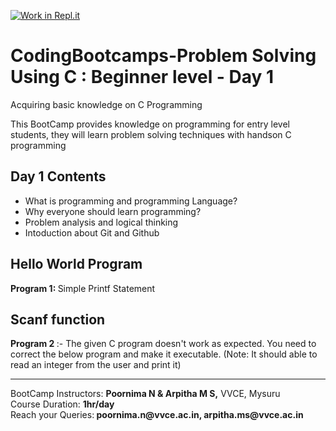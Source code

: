 [![Work in Repl.it](https://classroom.github.com/assets/work-in-replit-14baed9a392b3a25080506f3b7b6d57f295ec2978f6f33ec97e36a161684cbe9.svg)](https://classroom.github.com/online_ide?assignment_repo_id=4788844&assignment_repo_type=AssignmentRepo)
# CodingBootcamps-Problem Solving Using C : Beginner level - Day 1
Acquiring basic knowledge on C Programming
<p> This BootCamp provides knowledge on programming for entry level students, they will learn problem solving techniques with handson C programming </p>

<h2> Day 1 Contents </h2>
<ul>
  <li> What is programming and programming Language? </li>
  <li> Why everyone should learn programming? </li>
  <li> Problem analysis and logical thinking </li>
  <li> Intoduction about Git and Github </li>
  </ul>
  <h2>Hello World Program </h2>
  <p><b>  Program 1: </b> Simple Printf Statement </h2>
  <h2> Scanf function </h2>
 <b> Program 2 </b> :- The given C program doesn&#39;t work as expected. You need to correct the below program and make it executable.
 (Note: It should able to read an integer from the user and print it)

  <hr>
  BootCamp Instructors: <b>Poornima N & Arpitha M S,</b> VVCE, Mysuru <br>
  Course Duration: <b>1hr/day</b> <br>
  Reach your Queries:<b> poornima.n@vvce.ac.in, arpitha.ms@vvce.ac.in </b>
  
 
